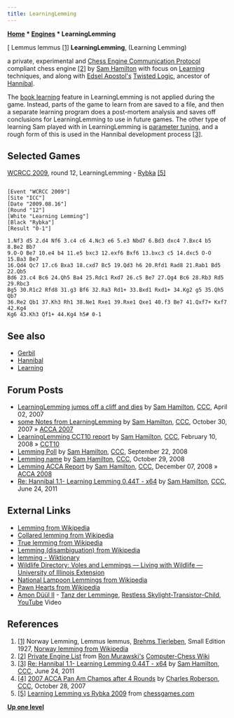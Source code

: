 ```yaml
---
title: LearningLemming
---
```

**[Home](Home "Home") \* [Engines](Engines "Engines") \* LearningLemming**



[ Lemmus lemmus <a id="cite-note-1" href="#cite-ref-1">[1]</a>
**LearningLemming**, (Learning Lemming)  

a private, experimental and [Chess Engine Communication Protocol](Chess_Engine_Communication_Protocol "Chess Engine Communication Protocol") compliant chess engine <a id="cite-note-2" href="#cite-ref-2">[2]</a> by [Sam Hamilton](Sam_Hamilton "Sam Hamilton") with focus on [Learning](Learning "Learning") techniques, and along with [Edsel Apostol's](Edsel_Apostol "Edsel Apostol") [Twisted Logic](Twisted_Logic "Twisted Logic"), ancestor of [Hannibal](Hannibal "Hannibal"). 


The [book learning](Book_Learning "Book Learning") feature in LearningLemming is not applied during the game. Instead, parts of the game to learn from are saved to a file, and then a separate learning program does a post-mortem analysis and saves off conclusions for LearningLemming to use in future games. The other type of learning Sam played with in LearningLemming is [parameter tuning](Automated_Tuning "Automated Tuning"), and a rough form of this is used in the Hannibal development process <a id="cite-note-3" href="#cite-ref-3">[3]</a>. 



## Selected Games


[WCRCC 2009](WCRCC_2009 "WCRCC 2009"), round 12, LearningLemming - [Rybka](Rybka "Rybka") <a id="cite-note-5" href="#cite-ref-5">[5]</a>




```

[Event "WCRCC 2009"]
[Site "ICC"]
[Date "2009.08.16"]
[Round "12"]
[White "Learning Lemming"]
[Black "Rybka"]
[Result "0-1"]

1.Nf3 d5 2.d4 Nf6 3.c4 c6 4.Nc3 e6 5.e3 Nbd7 6.Bd3 dxc4 7.Bxc4 b5 8.Be2 Bb7 
9.O-O Be7 10.e4 b4 11.e5 bxc3 12.exf6 Bxf6 13.bxc3 c5 14.dxc5 O-O 15.Ba3 Be7 
16.Qd4 Qc7 17.c6 Bxa3 18.cxd7 Bc5 19.Qd3 h6 20.Rfd1 Rad8 21.Rab1 Bd5 22.Qb5 
Bd6 23.c4 Bc6 24.Qh5 Ba4 25.Rdc1 Rxd7 26.c5 Be7 27.Qg4 Bc6 28.Rb3 Rd5 29.Rbc3 
Bg5 30.R1c2 Rfd8 31.g3 Bf6 32.Ra3 Rd1+ 33.Bxd1 Rxd1+ 34.Kg2 g5 35.Qh5 Qb7 
36.Re2 Qb1 37.Kh3 Rh1 38.Ne1 Rxe1 39.Rxe1 Qxe1 40.f3 Be7 41.Qxf7+ Kxf7 42.Kg4 
Kg6 43.Kh3 Qf1+ 44.Kg4 h5# 0-1

```

## See also


* [Gerbil](Gerbil "Gerbil")
* [Hannibal](Hannibal "Hannibal")
* [Learning](Learning "Learning")


## Forum Posts


* [LearningLemming jumps off a cliff and dies](http://www.talkchess.com/forum/viewtopic.php?t=12818) by [Sam Hamilton](Sam_Hamilton "Sam Hamilton"), [CCC](CCC "CCC"), April 02, 2007
* [some Notes from LearningLemming](http://www.talkchess.com/forum/viewtopic.php?start=0&t=17473&start=3) by [Sam Hamilton](Sam_Hamilton "Sam Hamilton"), [CCC](CCC "CCC"), October 30, 2007 » [ACCA 2007](ACCA_2007 "ACCA 2007")
* [LearningLemming CCT10 report](http://www.talkchess.com/forum/viewtopic.php?t=19536) by [Sam Hamilton](Sam_Hamilton "Sam Hamilton"), [CCC](CCC "CCC"), February 10, 2008 » [CCT10](CCT10 "CCT10")
* [Lemming Poll](http://www.talkchess.com/forum/viewtopic.php?t=23894) by [Sam Hamilton](Sam_Hamilton "Sam Hamilton"), [CCC](CCC "CCC"), September 22, 2008
* [Lemming name](http://www.talkchess.com/forum/viewtopic.php?t=24628) by [Sam Hamilton](Sam_Hamilton "Sam Hamilton"), [CCC](CCC "CCC"), October 29, 2008
* [Lemming ACCA Report](http://www.talkchess.com/forum/viewtopic.php?t=25301) by [Sam Hamilton](Sam_Hamilton "Sam Hamilton"), [CCC](CCC "CCC"), December 07, 2008 » [ACCA 2008](ACCA_2008 "ACCA 2008")
* [Re: Hannibal 1.1- Learning Lemming 0.44T - x64](http://www.talkchess.com/forum/viewtopic.php?topic_view=threads&p=411225&t=39469) by [Sam Hamilton](Sam_Hamilton "Sam Hamilton"), [CCC](CCC "CCC"), June 24, 2011


## External Links


* [Lemming from Wikipedia](https://en.wikipedia.org/wiki/Lemming)
* [Collared lemming from Wikipedia](https://en.wikipedia.org/wiki/Collared_lemming)
* [True lemming from Wikipedia](https://en.wikipedia.org/wiki/True_lemming)
* [Lemming (disambiguation) from Wikipedia](https://en.wikipedia.org/wiki/Lemming_%28disambiguation%29)
* [lemming - Wiktionary](http://en.wiktionary.org/wiki/lemming)
* [Wildlife Directory: Voles and Lemmings — Living with Wildlife — University of Illinois Extension](http://web.extension.illinois.edu/wildlife/directory_show.cfm?species=vole)
* [National Lampoon Lemmings from Wikipedia](https://en.wikipedia.org/wiki/National_Lampoon_Lemmings)
* [Pawn Hearts from Wikipedia](https://en.wikipedia.org/wiki/Pawn_Hearts)
* [Amon Düül II](Category:Amon_D%C3%BC%C3%BCl_II "Category:Amon Düül II") - [Tanz der Lemminge](https://en.wikipedia.org/wiki/Tanz_der_Lemminge), [Restless Skylight-Transistor-Child](https://en.wikipedia.org/wiki/Tanz_der_Lemminge#Side_B), [YouTube](https://en.wikipedia.org/wiki/YouTube) Video


 
## References


1. <a id="cite-ref-1" href="#cite-note-1">[1]</a> Norway Lemming, Lemmus lemmus, [Brehms Tierleben](https://en.wikipedia.org/wiki/Brehms_Tierleben), Small Edition 1927, [Norway lemming from Wikipedia](https://en.wikipedia.org/wiki/Norway_lemming)
2. <a id="cite-ref-2" href="#cite-note-2">[2]</a> [Private Engine List](http://computer-chess.org/doku.php?id=computer_chess:wiki:lists:private_engine_list) from [Ron Murawski's](Ron_Murawski "Ron Murawski") [Computer-Chess Wiki](http://computer-chess.org/doku.php?id=home)
3. <a id="cite-ref-3" href="#cite-note-3">[3]</a> [Re: Hannibal 1.1- Learning Lemming 0.44T - x64](http://www.talkchess.com/forum/viewtopic.php?topic_view=threads&p=411225&t=39469) by [Sam Hamilton](Sam_Hamilton "Sam Hamilton"), [CCC](CCC "CCC"), June 24, 2011
4. <a id="cite-ref-4" href="#cite-note-4">[4]</a>  [2007 ACCA Pan Am Champs after 4 Rounds](http://www.talkchess.com/forum/viewtopic.php?t=17418) by [Charles Roberson](Charles_Roberson "Charles Roberson"), [CCC](CCC "CCC"), October 28, 2007
5. <a id="cite-ref-5" href="#cite-note-5">[5]</a> [Learning Lemming vs Rybka 2009](http://www.chessgames.com/perl/chessgame?gid=1570027) from [chessgames.com](http://www.chessgames.com/index.html)

**[Up one level](Engines "Engines")**







 
